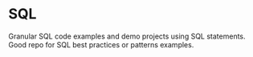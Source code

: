 # SQL
Granular SQL code examples and demo projects using SQL statements. Good repo for SQL best practices or patterns examples.

